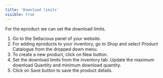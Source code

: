```yaml
---
title: 'Download limits'
visible: true
---
```


For the eproduct we can set the download limits.
1. Go to the Sellacious panel of your website.
2. For adding eproducts to your inventory, go to Shop and select Product Catalogue from the dropped down menu.
3. To create a new product, click on New button.
4. Set the download limits from the inventory tab .Update the maximum download Quantity and minimum download quantity.
5. Click on Save button to save the product details.
